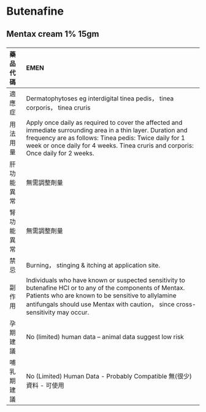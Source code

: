 # Butenafine

## Mentax cream 1% 15gm

##### 

| 藥品代碼   | EMEN                                                                                                                                                                                                                                                        |
|:-----------|:------------------------------------------------------------------------------------------------------------------------------------------------------------------------------------------------------------------------------------------------------------|
| 適應症     | Dermatophytoses eg interdigital tinea pedis， tinea corporis， tinea cruris                                                                                                                                                                                 |
| 用法用量   | Apply once daily as required to cover the affected and immediate surrounding area in a thin layer. Duration and frequency are as follows: Tinea pedis: Twice daily for 1 week or once daily for 4 weeks. Tinea cruris and corporis: Once daily for 2 weeks. |
| 肝功能異常 | 無需調整劑量                                                                                                                                                                                                                                                |
| 腎功能異常 | 無需調整劑量                                                                                                                                                                                                                                                |
| 禁忌       | Burning， stinging & itching at application site.                                                                                                                                                                                                           |
| 副作用     | Individuals who have known or suspected sensitivity to butenafine HCl or to any of the components of Mentax. Patients who are known to be sensitive to allylamine antifungals should use Mentax with caution， since cross-sensitivity may occur.           |
| 孕期建議   | No (limited) human data – animal data suggest low risk                                                                                                                                                                                                      |
| 哺乳期建議 | No (Limited) Human Data - Probably Compatible 無(很少)資料 - 可使用                                                                                                                                                                                         |

